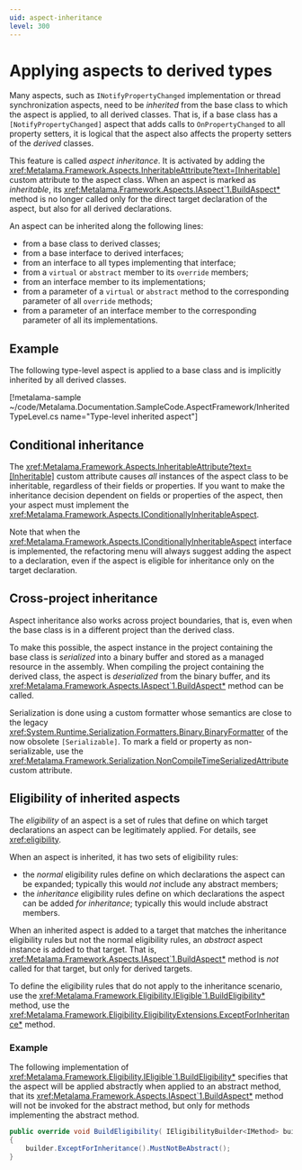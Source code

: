 ```yaml
---
uid: aspect-inheritance
level: 300
---
```


# Applying aspects to derived types

Many aspects, such as `INotifyPropertyChanged` implementation or thread synchronization aspects, need to be _inherited_ from the base class to which the aspect is applied, to all derived classes. That is, if a base class has a `[NotifyPropertyChanged]` aspect that adds calls to `OnPropertyChanged` to all property setters, it is logical that the aspect also affects the property setters of the _derived_ classes.

This feature is called _aspect inheritance_. It is activated by adding the <xref:Metalama.Framework.Aspects.InheritableAttribute?text=[Inheritable]> custom attribute to the aspect class. When an aspect is marked as _inheritable_, its <xref:Metalama.Framework.Aspects.IAspect`1.BuildAspect*> method is no longer called only for the direct target declaration of the aspect, but also for all derived declarations.

An aspect can be inherited along the following lines:

* from a base class to derived classes;
* from a base interface to derived interfaces;
* from an interface to all types implementing that interface;
* from a `virtual` or `abstract` member to its `override` members;
* from an interface member to its implementations;
* from a parameter of a `virtual` or `abstract` method to the corresponding parameter of all `override` methods;
* from a parameter of an interface member to the corresponding parameter of all its implementations.

## Example

The following type-level aspect is applied to a base class and is implicitly inherited by all derived classes.

[!metalama-sample ~/code/Metalama.Documentation.SampleCode.AspectFramework/InheritedTypeLevel.cs name="Type-level inherited aspect"]


## Conditional inheritance

The <xref:Metalama.Framework.Aspects.InheritableAttribute?text=[Inheritable]> custom attribute causes _all_ instances of the aspect class to be inheritable, regardless of their fields or properties. If you want to make the inheritance decision dependent on fields or properties of the aspect, then your aspect must implement the <xref:Metalama.Framework.Aspects.IConditionallyInheritableAspect>.

Note that when the <xref:Metalama.Framework.Aspects.IConditionallyInheritableAspect> interface is implemented, the refactoring menu will always suggest adding the aspect to a declaration, even if the aspect is eligible for inheritance only on the target declaration.

## Cross-project inheritance

Aspect inheritance also works across project boundaries, that is, even when the base class is in a different project than the derived class.

To make this possible, the aspect instance in the project containing the base class is _serialized_ into a binary buffer and stored as a managed resource in the assembly. When compiling the project containing the derived class, the aspect is _deserialized_ from the binary buffer, and its <xref:Metalama.Framework.Aspects.IAspect`1.BuildAspect*> method can be called.

Serialization is done using a custom formatter whose semantics are close to the legacy <xref:System.Runtime.Serialization.Formatters.Binary.BinaryFormatter> of the now obsolete `[Serializable]`. To mark a field or property as non-serializable, use the <xref:Metalama.Framework.Serialization.NonCompileTimeSerializedAttribute> custom attribute.

## Eligibility of inherited aspects

The _eligibility_ of an aspect is a set of rules that define on which target declarations an aspect can be legitimately applied. For details, see <xref:eligibility>.

When an aspect is inherited, it has two sets of eligibility rules:
* the _normal_ eligibility rules define on which declarations the aspect can be expanded; typically this would _not_ include any abstract members;
* the _inheritance_ eligibility rules define on which declarations the aspect can be added _for inheritance_; typically this would include abstract members.

When an inherited aspect is added to a target that matches the inheritance eligibility rules but not the normal eligibility rules, an _abstract_ aspect instance is added to that target. That is, <xref:Metalama.Framework.Aspects.IAspect`1.BuildAspect*> method is _not_ called for that target, but only for derived targets.

To define the eligibility rules that do not apply to the inheritance scenario, use the <xref:Metalama.Framework.Eligibility.IEligible`1.BuildEligibility*> method, use the <xref:Metalama.Framework.Eligibility.EligibilityExtensions.ExceptForInheritance*> method.

### Example

The following implementation of <xref:Metalama.Framework.Eligibility.IEligible`1.BuildEligibility*> specifies that the aspect will be applied abstractly when applied to an abstract method, that its <xref:Metalama.Framework.Aspects.IAspect`1.BuildAspect*> method will not be invoked for the abstract method, but only for methods implementing the abstract method.

```cs
public override void BuildEligibility( IEligibilityBuilder<IMethod> builder )
{
    builder.ExceptForInheritance().MustNotBeAbstract();
}
```

